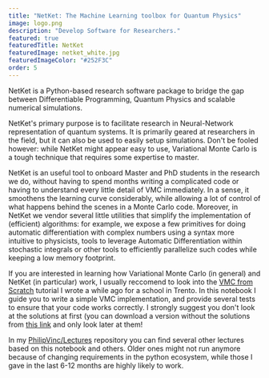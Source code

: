 ```yaml
---
title: "NetKet: The Machine Learning toolbox for Quantum Physics"
image: logo.png
description: "Develop Software for Researchers."
featured: true
featuredTitle: NetKet
featuredImage: netket_white.jpg
featuredImageColor: "#252F3C"
order: 5
---
```


NetKet is a Python-based research software package to bridge the gap between Differentiable Programming, Quantum Physics and scalable numerical simulations. 

NetKet's primary purpose is to facilitate research in Neural-Network representation of quantum systems. It is primarily geared at researchers in the field, but it can also be used to easily setup simulations. Don't be fooled however: while NetKet might appear easy to use, Variational Monte Carlo is a tough technique that requires some expertise to master.

NetKet is an useful tool to onboard Master and PhD students in the research we do, without having to spend months writing a complicated code or having to understand every little detail of VMC immediately. In a sense, it smoothens the learning curve considerably, while allowing a lot of control of what happens behind the scenes in a Monte Carlo code.
Moreover, in NetKet we vendor several little utilities that simplify the implementation of (efficient) algorithms: for example, we expose a few primitives for doing automatic differentiation with complex numbers using a syntax more intuitive to physicists, tools to leverage Automatic Differentiation within stochastic integrals or other tools to efficiently parallelize such codes while keeping a low memory footprint.

If you are interested in learning how Variational Monte Carlo (in general) and NetKet (in particular) work, I usually reccomend to look into the [VMC from Scratch](https://netket.readthedocs.io/en/latest/tutorials/vmc-from-scratch.html) tutorial I wrote a while ago for a school in Trento.
In this notebook I guide you to write a simple VMC implementation, and provide several tests to ensure that your code works correctly.
I strongly suggest you don't look at the solutions at first (you can download a version without the solutions from [this link](https://github.com/PhilipVinc/Lectures/tree/main/2404_ICTP) and only look later at them!

In my [PhilipVinc/Lectures](https://github.com/PhilipVinc/Lectures) repository you can find several other lectures based on this notebook and others. Older ones might not run anymore because of changing requirements in the python ecosystem, while those I gave in the last 6-12 months are highly likely to work.
